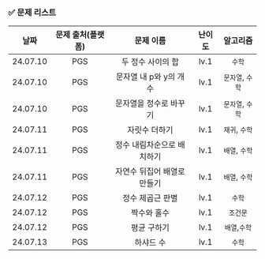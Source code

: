 ### ✅ 문제 리스트
|날짜|문제 출처(플랫폼)|문제 이름|난이도|알고리즘|
|:---:|:---:|:---:|:---:|:---:|
|24.07.10|PGS|두 정수 사이의 합|lv.1|```수학```|
|24.07.10|PGS|문자열 내 p와 y의 개수|lv.1|```문자열```, ```수학```|
|24.07.10|PGS|문자열을 정수로 바꾸기|lv.1|```문자열```, ```수학```|
|24.07.11|PGS|자릿수 더하기|lv.1|```재귀```, ```수학```|
|24.07.11|PGS|정수 내림차순으로 배치하기|lv.1|```배열```, ```수학```|
|24.07.11|PGS|자연수 뒤집어 배열로 만들기|lv.1|```배열```, ```수학```|
|24.07.12|PGS|정수 제곱근 판별|lv.1|```수학```|
|24.07.12|PGS|짝수와 홀수|lv.1|```조건문```|
|24.07.12|PGS|평균 구하기|lv.1|```배열```,```수학```|
|24.07.13|PGS|하샤드 수|lv.1|```수학```|
